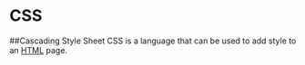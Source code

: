# CSS
##Cascading Style Sheet
CSS is a language that can be used to add style to an [HTML](/wiki/HTML) page.